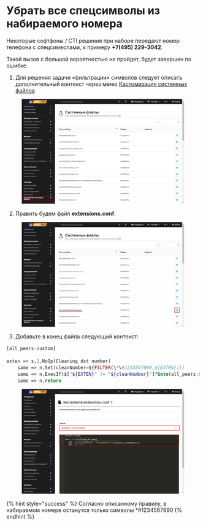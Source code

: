 # Убрать все спецсимволы из набираемого номера

Некоторые софтфоны / CTI решения при наборе передают номер телефона с спецсимволами, к примеру **+7(495) 229-3042**.

Такой вызов с большой вероятностью не пройдет, будет завершен по ошибке.

1. Для решения задачи «фильтрации» символов следует описать дополнительный контекст через меню [Кастомизация системных файлов](https://wiki.mikopbx.ru/custom-files)

<figure><img src="../../.gitbook/assets/1.png" alt=""><figcaption></figcaption></figure>

2. Править будем файл **extensions.conf**.&#x20;

<figure><img src="../../.gitbook/assets/2.png" alt=""><figcaption></figcaption></figure>

3. Добавьте в конец файла следующий контекст:

```php
[all_peers-custom]

exten => s,1,NoOp(Cleaning dst number)
	same => n,Set(cleanNumber=${FILTER(\*\#1234567890,${EXTEN})})
	same => n,ExecIf($["${EXTEN}" != "${cleanNumber}"]?Goto(all_peers,${cleanNumber},1))
	same => n,return
```

<figure><img src="../../.gitbook/assets/3.png" alt=""><figcaption></figcaption></figure>

{% hint style="success" %}
Согласно описанному правилу, в набираемом номере останутся только символы \*#1234567890
{% endhint %}

